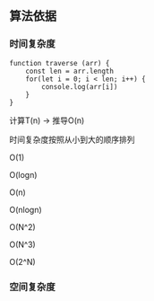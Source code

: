 ## 算法依据
### 时间复杂度

```
function traverse (arr) {
    const len = arr.length
    for(let i = 0; i < len; i++) {
        console.log(arr[i])
    }
}
```
计算T(n) -> 推导O(n)

时间复杂度按照从小到大的顺序排列

O(1)

O(logn)

O(n)

O(nlogn)

O(N^2)

O(N^3)

O(2^N)

### 空间复杂度
